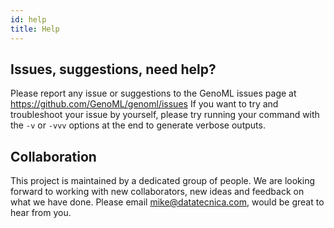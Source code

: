 ```yaml
---
id: help
title: Help
---
```


## Issues, suggestions, need help?
Please report any issue or suggestions to the GenoML issues page at https://github.com/GenoML/genoml/issues
If you want to try and troubleshoot your issue by yourself, please try running your command with the ```-v``` or ```-vvv``` options at the end to generate verbose outputs.

##  Collaboration
This project is maintained by a dedicated group of people. We are looking forward to working with new collaborators, new ideas and feedback on what we have done. Please email mike@datatecnica.com, would be great to hear from you.

